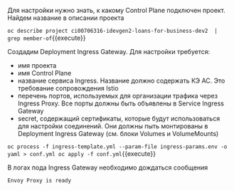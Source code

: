 Для настройки нужно знать, к какому Control Plane подключен проект. Найдем название в описании проекта

`oc describe project ci00706316-idevgen2-loans-for-business-dev2  | grep member-of`{{execute}}

Создадим Deployment Ingress Gateway. Для настройки требуется:
* имя проекта
* имя Control Plane
* название сервиса Ingress. Название должно содержать КЭ АС. Это требование сопровождения Istio
* перечень портов, используемых для организации трафика через Ingress Proxy. Все порты должны быть объявлены в Service Ingress Gateway
* secret, содержащий сертификаты, которые будут использоваться для настройки соединений. Они должны пыть монтированы в Deployment Ingress Gateway (см. блоки Volumes и VolumeMounts)

`oc process -f ingress-template.yml --param-file ingress-params.env -o yaml > conf.yml
oc apply -f conf.yml`{{execute}}

В логах пода Ingress Gateway необходимо дождаться сообщения

`Envoy Proxy is ready`